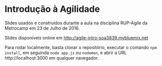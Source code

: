 # Introdução à Agilidade

Slides usados e construídos durante a aula na disciplina RUP-Agile da Metrocamp em 23 de Julho de 2016.

Slides disponíveis online em http://agile-intro-soa3839.mybluemix.net

Para rodar localmente, basta clonar o repositório, executar o comando `npm install`, em seguinda `node app.js` ou `nodemon`, e abrir a URL http://localhost:3000 em qualquer navegador.
